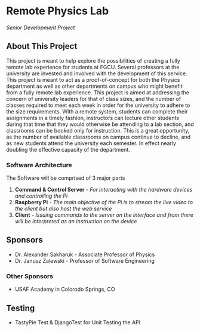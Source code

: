 # Remote Physics Lab
_Senior Development Project_

## About This Project 
This project is meant to help explore the possibilities of creating a fully remote lab experience for students at FGCU. Several professors at the university are invested and involved with the development of this service. This project is meant to act as a proof-of-concept for both the Physics department as well as other departments on campus who might benefit from a fully remote lab experience. 
This project is aimed at addressing the concern of university leaders for that of class sizes, and the number of classes required to meet each week in order for the university to adhere to the size requirements. With a remote system, students can complete their assignments in a timely fashion, instructors can lecture other students during that time that they would otherwise be attending to a lab section, and classrooms can be booked only for instruction. This is a great opportunity, as the number of available classrooms on campus continue to decline, and as new students attend the university each semester. In effect nearly doubling the effective capacity of the department. 

### Software Architecture
The Software will be comprised of 3 major parts
1. **Command & Control Server** - _For interacting with the hardware devices and controlling the Pi_
2. **Raspberry Pi** - _The main objective of the Pi is to stream the live video to the client but also host the web service_
3. **Client** - _Issuing commands to the server on the interface and from there will be interpreted as an instruction on the device_


## Sponsors
- Dr. Alexander Sakharuk - Associate Professor of Physics
- Dr. Janusz Zalewski - Professor of Software Engineering

### Other Sponsors
- USAF Academy in Colorodo Springs, CO

## Testing
- TastyPie Test & DjangoTest for Unit Testing the API

